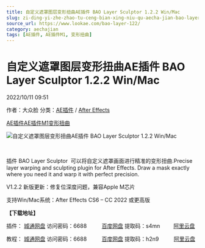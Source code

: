 ```yaml
---
title: 自定义遮罩图层变形扭曲AE插件 BAO Layer Sculptor 1.2.2 Win/Mac
slug: zi-ding-yi-zhe-zhao-tu-ceng-bian-xing-niu-qu-aecha-jian-bao-layer-sculptor-1-2-2-win-mac
source_url: https://www.lookae.com/bao-layer-122/
category: aechajian
tags: [AE插件, AE插件M1, 变形扭曲]
---
```

# 自定义遮罩图层变形扭曲AE插件 BAO Layer Sculptor 1.2.2 Win/Mac

2022/10/11 09:51

作者：大众脸
分类：[AE插件](https://www.lookae.com/after-effects/aechajian/) / [After Effects](https://www.lookae.com/after-effects/)

[AE插件](https://www.lookae.com/tag/ae%e6%8f%92%e4%bb%b6/)[AE插件M1](https://www.lookae.com/tag/aem1/)[变形扭曲](https://www.lookae.com/tag/%e5%8f%98%e5%bd%a2%e6%89%ad%e6%9b%b2/)

![自定义遮罩图层变形扭曲AE插件 BAO Layer Sculptor 1.2.2 Win/Mac](https://www.lookae.com/wp-content/uploads/2018/11/BAO-Layer-Sculptor.jpg "自定义遮罩图层变形扭曲AE插件 BAO Layer Sculptor 1.2.2 Win/Mac-LookAE.com")

﻿

插件 BAO Layer Sculptor  可以将自定义遮罩画面进行精准的变形扭曲.Precise layer warping and sculpting plugin for After Effects. Draw a mask exactly where you need it and warp it with perfect precision.

V1.2.2 新版更新：修复位深度问题，兼容Apple M芯片

支持Win/Mac系统：After Effects CS6 – CC 2022 或更高版

**【下载地址】**

插件： [城通网盘](https://url70.ctfile.com/f/2827370-692475124-4dc16c?p=4431) 访问密码：6688          [百度网盘](https://pan.baidu.com/s/1DN8tvkr1lEBMJoqWkYBQnw?pwd=s4mn) 提取码：s4mn         [阿里云盘](https://www.aliyundrive.com/s/7Vp4hg8D984)

教程： [城通网盘](https://url62.ctfile.com/f/680462-506070238-bcc614) 访问密码：6688          [百度网盘](https://pan.baidu.com/s/1I9b3DFf2vFvpckOfzOT3Cg) 提取码：h2n9          [阿里云盘](https://www.aliyundrive.com/s/qyG7mujV5wE)
